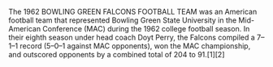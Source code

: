 The 1962 BOWLING GREEN FALCONS FOOTBALL TEAM was an American football team that represented Bowling Green State University in the Mid-American Conference (MAC) during the 1962 college football season. In their eighth season under head coach Doyt Perry, the Falcons compiled a 7–1–1 record (5–0–1 against MAC opponents), won the MAC championship, and outscored opponents by a combined total of 204 to 91.[1][2]
